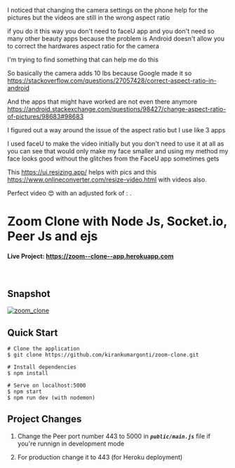 I noticed that changing the camera settings on the phone help for the pictures but the videos are still in the wrong aspect ratio

if you do it this way you don't need to faceU app and you don't need so many other beauty apps because the problem is Android doesn't allow you to correct the hardwares aspect ratio for the camera

I'm trying to find something that can help me do this

So basically the camera adds 10 lbs because Google made it so https://stackoverflow.com/questions/27057428/correct-aspect-ratio-in-android

And the apps that might have worked are not even there anymore https://android.stackexchange.com/questions/98427/change-aspect-ratio-of-pictures/98683#98683

I figured out a way around the issue of the aspect ratio but I use like 3 apps

I used faceU to make the video initially but you don't need to use it at all as you can see that would only make my face smaller and using my method my face looks good without the glitches from the FaceU app sometimes gets

This https://ui.resizing.app/ helps with pics and this https://www.onlineconverter.com/resize-video.html with videos also.

Perfect video 😍 with an adjusted fork of : .

# Zoom Clone with Node Js, Socket.io, Peer Js and ejs

#### **Live Project: https://zoom--clone--app.herokuapp.com**

<br />

## Snapshot

[![zoom_clone](https://res.cloudinary.com/kirankumargonti/image/upload/v1609224848/Kirankumargonti/projects/latest_Projects/Screenshot_255_kquyuy.png)](https://zoom--clone--app.herokuapp.com)

## Quick Start

    # Clone the application
    $ git clone https://github.com/kirankumargonti/zoom-clone.git

    # Install dependencies
    $ npm install

    # Serve on localhost:5000
    $ npm start
    $ npm run dev (with nodemon)

## Project Changes

1. Change the Peer port number 443 to 5000 in **_`public/main.js`_** file if you're runnign in development mode

2. For production change it to 443 (for Heroku deployment)
